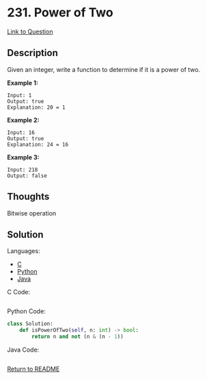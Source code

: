 # 231. Power of Two

[Link to Question](https://leetcode.com/problems/power-of-two/)

## Description

Given an integer, write a function to determine if it is a power of two.

**Example 1:**

```
Input: 1
Output: true 
Explanation: 20 = 1
```

**Example 2:**

```
Input: 16
Output: true
Explanation: 24 = 16
```

**Example 3:**

```
Input: 218
Output: false
```



## Thoughts

Bitwise operation



## Solution

Languages:

- [C](#C)
- [Python](#python)
- [Java](#java)

<div id="C"></div>C Code:

```C

```

<div id="python"></div>Python Code:

```python
class Solution:
    def isPowerOfTwo(self, n: int) -> bool:
        return n and not (n & (n - 1))
```

<div id="java"></div>Java Code:

```java

```

[Return to README](./../README.md)
